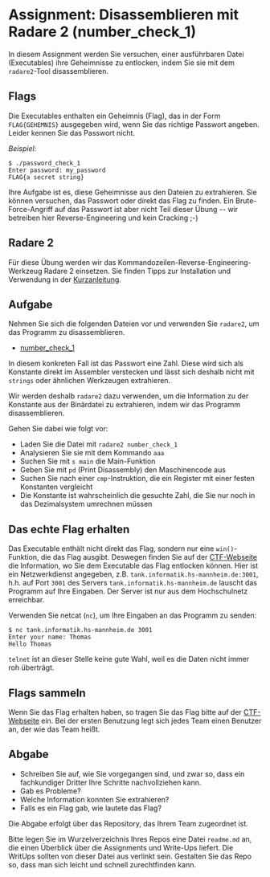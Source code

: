 # Assignment: Disassemblieren mit Radare 2 (number_check_1)



In diesem Assignment werden Sie versuchen, einer ausführbaren Datei (Executables) ihre Geheimnisse zu entlocken, indem Sie sie mit dem `radare2`-Tool disassemblieren.


## Flags

Die Executables enthalten ein Geheimnis (Flag), das in der Form `FLAG{GEHEMNIS}` ausgegeben wird, wenn Sie das richtige Passwort angeben. Leider kennen Sie das Passwort nicht.

_Beispiel:_

```console
$ ./password_check_1
Enter password: my_password
FLAG{a secret string}
```

Ihre Aufgabe ist es, diese Geheimnisse aus den Dateien zu extrahieren. Sie können versuchen, das Passwort oder direkt das Flag zu finden. Ein Brute-Force-Angriff auf das Passwort ist aber nicht Teil dieser Übung -- wir betreiben hier Reverse-Engineering und kein Cracking ;-)


## Radare 2

Für diese Übung werden wir das Kommandozeilen-Reverse-Engineering-Werkzeug Radare 2 einsetzen. Sie finden Tipps zur Installation und Verwendung in der [Kurzanleitung](../help/radare2.md).

## Aufgabe

Nehmen Sie sich die folgenden Dateien vor und verwenden Sie `radare2`, um das Programm zu disassemblieren.

  * [number_check_1](number_check_1)

In diesem konkreten Fall ist das Passwort eine Zahl. Diese wird sich als Konstante direkt im Assembler verstecken und lässt sich deshalb nicht mit `strings` oder ähnlichen Werkzeugen extrahieren.

Wir werden deshalb `radare2` dazu verwenden, um die Information zu der Konstante aus der Binärdatei zu extrahieren, indem wir das Programm disassemblieren.

Gehen Sie dabei wie folgt vor:

  * Laden Sie die Datei mit `radare2 number_check_1`
  * Analysieren Sie sie mit dem Kommando `aaa`
  * Suchen Sie mit `s main` die Main-Funktion
  * Geben Sie mit `pd` (Print Disassembly) den Maschinencode aus
  * Suchen Sie nach einer `cmp`-Instruktion, die ein Register mit einer festen Konstanten vergleicht
  * Die Konstante ist wahrscheinlich die gesuchte Zahl, die Sie nur noch in das Dezimalsystem umrechnen müssen


## Das echte Flag erhalten

Das Executable enthält nicht direkt das Flag, sondern nur eine `win()`-Funktion, die das Flag ausgibt. Deswegen finden Sie auf der [CTF-Webseite](http://tank.informatik.hs-mannheim.de) die Information, wo Sie dem  Executable das Flag entlocken können. Hier ist ein Netzwerkdienst angegeben, z.B. `tank.informatik.hs-mannheim.de:3001`, h.h. auf Port `3001` des Servers `tank.informatik.hs-mannheim.de` lauscht das Programm auf Ihre Eingaben. Der Server ist nur aus dem Hochschulnetz erreichbar.

Verwenden Sie netcat (`nc`), um Ihre Eingaben an das Programm zu senden:

```console
$ nc tank.informatik.hs-mannheim.de 3001
Enter your name: Thomas
Hello Thomas
```

`telnet` ist an dieser Stelle keine gute Wahl, weil es die Daten nicht immer roh überträgt.


## Flags sammeln

Wenn Sie das Flag erhalten haben, so tragen Sie das Flag bitte auf der [CTF-Webseite](http://tank.informatik.hs-mannheim.de) ein. Bei der ersten Benutzung legt sich jedes Team einen Benutzer an, der wie das Team heißt.


## Abgabe

  * Schreiben Sie auf, wie Sie vorgegangen sind, und zwar so, dass ein fachkundiger Dritter Ihre Schritte nachvollziehen kann.
  * Gab es Probleme?
  * Welche Information konnten Sie extrahieren?
  * Falls es ein Flag gab, wie lautete das Flag?

Die Abgabe erfolgt über das Repository, das Ihrem Team zugeordnet ist.

Bitte legen Sie im Wurzelverzeichnis Ihres Repos eine Datei `readme.md` an, die einen Überblick über die Assignments und Write-Ups liefert. Die WritUps sollten von dieser Datei aus verlinkt sein. Gestalten Sie das Repo so, dass man sich leicht und schnell zurechtfinden kann.
